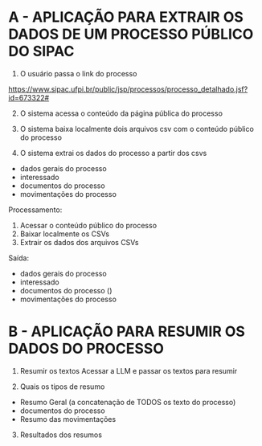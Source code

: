# A - APLICAÇÃO PARA EXTRAIR OS DADOS DE UM PROCESSO PÚBLICO DO SIPAC

1. O usuário passa o link do processo

https://www.sipac.ufpi.br/public/jsp/processos/processo_detalhado.jsf?id=673322#

2. O sistema acessa o conteúdo da página pública do processo

3. O sistema baixa localmente dois arquivos csv com o conteúdo público do processo

4. O sistema extrai os dados do processo a partir dos csvs
- dados gerais do processo
- interessado
- documentos do processo
- movimentações do processo

Processamento:
1. Acessar o conteúdo público do processo
2. Baixar localmente os CSVs
3. Extrair os dados dos arquivos CSVs

Saída:
- dados gerais do processo
- interessado
- documentos do processo ()
- movimentações do processo

# B - APLICAÇÃO PARA RESUMIR OS DADOS DO PROCESSO

1. Resumir os textos
Acessar a LLM e passar os textos para resumir

2. Quais os tipos de resumo
- Resumo Geral (a concatenação de TODOS os texto do processo)
- documentos do processo
- Resumo das movimentações

3. Resultados dos resumos